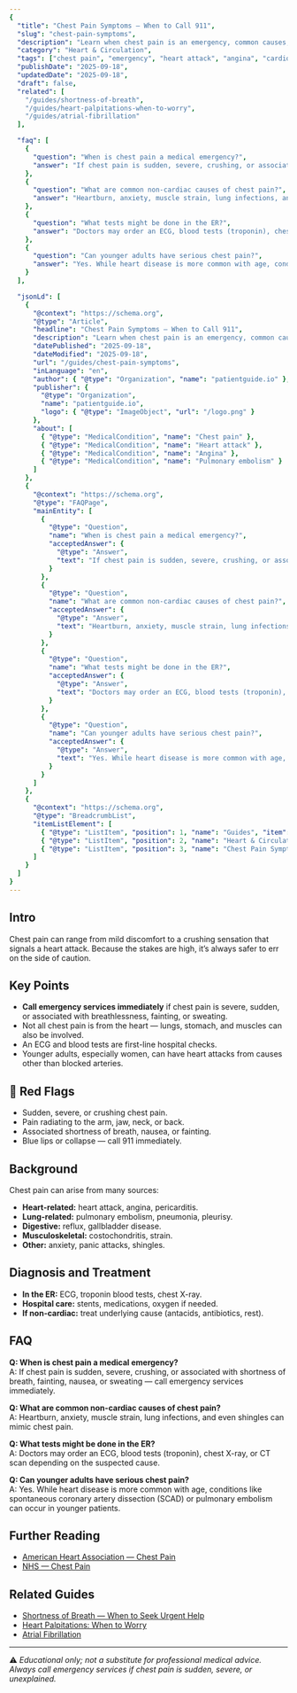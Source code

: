 ```yaml
---
{
  "title": "Chest Pain Symptoms — When to Call 911",
  "slug": "chest-pain-symptoms",
  "description": "Learn when chest pain is an emergency, common causes, and what tests doctors may use to find the cause.",
  "category": "Heart & Circulation",
  "tags": ["chest pain", "emergency", "heart attack", "angina", "cardiology"],
  "publishDate": "2025-09-18",
  "updatedDate": "2025-09-18",
  "draft": false,
  "related": [
    "/guides/shortness-of-breath",
    "/guides/heart-palpitations-when-to-worry",
    "/guides/atrial-fibrillation"
  ],

  "faq": [
    {
      "question": "When is chest pain a medical emergency?",
      "answer": "If chest pain is sudden, severe, crushing, or associated with shortness of breath, fainting, nausea, or sweating — call emergency services immediately."
    },
    {
      "question": "What are common non-cardiac causes of chest pain?",
      "answer": "Heartburn, anxiety, muscle strain, lung infections, and even shingles can mimic chest pain."
    },
    {
      "question": "What tests might be done in the ER?",
      "answer": "Doctors may order an ECG, blood tests (troponin), chest X-ray, or CT scan depending on the suspected cause."
    },
    {
      "question": "Can younger adults have serious chest pain?",
      "answer": "Yes. While heart disease is more common with age, conditions like spontaneous coronary artery dissection (SCAD) or pulmonary embolism can occur in younger patients."
    }
  ],

  "jsonLd": [
    {
      "@context": "https://schema.org",
      "@type": "Article",
      "headline": "Chest Pain Symptoms — When to Call 911",
      "description": "Learn when chest pain is an emergency, common causes, and what tests doctors may use to find the cause.",
      "datePublished": "2025-09-18",
      "dateModified": "2025-09-18",
      "url": "/guides/chest-pain-symptoms",
      "inLanguage": "en",
      "author": { "@type": "Organization", "name": "patientguide.io" },
      "publisher": {
        "@type": "Organization",
        "name": "patientguide.io",
        "logo": { "@type": "ImageObject", "url": "/logo.png" }
      },
      "about": [
        { "@type": "MedicalCondition", "name": "Chest pain" },
        { "@type": "MedicalCondition", "name": "Heart attack" },
        { "@type": "MedicalCondition", "name": "Angina" },
        { "@type": "MedicalCondition", "name": "Pulmonary embolism" }
      ]
    },
    {
      "@context": "https://schema.org",
      "@type": "FAQPage",
      "mainEntity": [
        {
          "@type": "Question",
          "name": "When is chest pain a medical emergency?",
          "acceptedAnswer": {
            "@type": "Answer",
            "text": "If chest pain is sudden, severe, crushing, or associated with shortness of breath, fainting, nausea, or sweating — call emergency services immediately."
          }
        },
        {
          "@type": "Question",
          "name": "What are common non-cardiac causes of chest pain?",
          "acceptedAnswer": {
            "@type": "Answer",
            "text": "Heartburn, anxiety, muscle strain, lung infections, and even shingles can mimic chest pain."
          }
        },
        {
          "@type": "Question",
          "name": "What tests might be done in the ER?",
          "acceptedAnswer": {
            "@type": "Answer",
            "text": "Doctors may order an ECG, blood tests (troponin), chest X-ray, or CT scan depending on the suspected cause."
          }
        },
        {
          "@type": "Question",
          "name": "Can younger adults have serious chest pain?",
          "acceptedAnswer": {
            "@type": "Answer",
            "text": "Yes. While heart disease is more common with age, conditions like spontaneous coronary artery dissection (SCAD) or pulmonary embolism can occur in younger patients."
          }
        }
      ]
    },
    {
      "@context": "https://schema.org",
      "@type": "BreadcrumbList",
      "itemListElement": [
        { "@type": "ListItem", "position": 1, "name": "Guides", "item": "/guides" },
        { "@type": "ListItem", "position": 2, "name": "Heart & Circulation", "item": "/guides/heart-circulation" },
        { "@type": "ListItem", "position": 3, "name": "Chest Pain Symptoms — When to Call 911", "item": "/guides/chest-pain-symptoms" }
      ]
    }
  ]
}
---
```


## Intro
Chest pain can range from mild discomfort to a crushing sensation that signals a heart attack. Because the stakes are high, it’s always safer to err on the side of caution.  

## Key Points
- **Call emergency services immediately** if chest pain is severe, sudden, or associated with breathlessness, fainting, or sweating.  
- Not all chest pain is from the heart — lungs, stomach, and muscles can also be involved.  
- An ECG and blood tests are first-line hospital checks.  
- Younger adults, especially women, can have heart attacks from causes other than blocked arteries.  

## 🚨 Red Flags
- Sudden, severe, or crushing chest pain.  
- Pain radiating to the arm, jaw, neck, or back.  
- Associated shortness of breath, nausea, or fainting.  
- Blue lips or collapse — call 911 immediately.  

## Background
Chest pain can arise from many sources:  
- **Heart-related:** heart attack, angina, pericarditis.  
- **Lung-related:** pulmonary embolism, pneumonia, pleurisy.  
- **Digestive:** reflux, gallbladder disease.  
- **Musculoskeletal:** costochondritis, strain.  
- **Other:** anxiety, panic attacks, shingles.  

## Diagnosis and Treatment
- **In the ER:** ECG, troponin blood tests, chest X-ray.  
- **Hospital care:** stents, medications, oxygen if needed.  
- **If non-cardiac:** treat underlying cause (antacids, antibiotics, rest).  

## FAQ
**Q: When is chest pain a medical emergency?**  
A: If chest pain is sudden, severe, crushing, or associated with shortness of breath, fainting, nausea, or sweating — call emergency services immediately.  

**Q: What are common non-cardiac causes of chest pain?**  
A: Heartburn, anxiety, muscle strain, lung infections, and even shingles can mimic chest pain.  

**Q: What tests might be done in the ER?**  
A: Doctors may order an ECG, blood tests (troponin), chest X-ray, or CT scan depending on the suspected cause.  

**Q: Can younger adults have serious chest pain?**  
A: Yes. While heart disease is more common with age, conditions like spontaneous coronary artery dissection (SCAD) or pulmonary embolism can occur in younger patients.  

## Further Reading
- [American Heart Association — Chest Pain](https://www.heart.org/en/health-topics/heart-attack/warning-signs-of-a-heart-attack)  
- [NHS — Chest Pain](https://www.nhs.uk/conditions/chest-pain/)  

## Related Guides
- [Shortness of Breath — When to Seek Urgent Help](/guides/shortness-of-breath)  
- [Heart Palpitations: When to Worry](/guides/heart-palpitations-when-to-worry)  
- [Atrial Fibrillation](/guides/atrial-fibrillation)  

---

⚠️ *Educational only; not a substitute for professional medical advice. Always call emergency services if chest pain is sudden, severe, or unexplained.*

